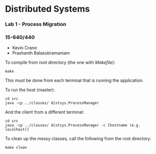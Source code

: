 # Distributed Systems

### Lab 1 - Process Migration
### 15-640/440

* Kevin Crane
* Prashanth Balasubramaniam

To compile from root directory (the one with *Makefile*):
```
make
```
This must be done from each terminal that is running the application.


To run the host (master):
```
cd src
java -cp ../classes/ distsys.ProcessManager
```
And the client from a different terminal:
```
cd src
java -cp ../classes/ distsys.ProcessManager -c [hostname (e.g. localhost)]
```

To clean up the messy classes, call the following from the root directory:
```
make clean
```
